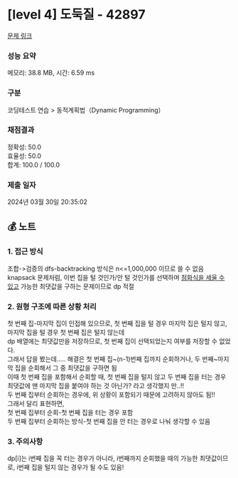 # [level 4] 도둑질 - 42897 

[문제 링크](https://school.programmers.co.kr/learn/courses/30/lessons/42897#qna) 

### 성능 요약

메모리: 38.8 MB, 시간: 6.59 ms

### 구분

코딩테스트 연습 > 동적계획법（Dynamic Programming）

### 채점결과

정확성: 50.0<br/>효율성: 50.0<br/>합계: 100.0 / 100.0

### 제출 일자

2024년 03월 30일 20:35:02

## 💰 노트
### 1. 접근 방식
조합->검증의 dfs-backtracking 방식은 n<=1,000,000 이므로 쓸 수 없음<br/>
knapsack 문제처럼, 이번 집을 털 것인가/안 털 것인가를 선택하며 <ins>점화식을 세울 수 있고</ins> 가능한 최댓값을 구하는 문제이므로 dp 적절<br/>
### 2. 원형 구조에 따른 상황 처리
첫 번째 집-마지막 집이 인접해 있으므로, 첫 번째 집을 털 경우 마지막 집은 털지 않고, 마지막 집을 털 경우 첫 번째 집은 털지 않는데<br/>
dp 배열에는 최댓값만을 저장하므로, 첫 번째 집이 선택되었는지 여부를 저장할 수 없었다.<br/>
그래서 답을 봤는데..... 해결은 첫 번째 집~(n-1)번째 집까지 순회하거나, 두 번째~마지막 집을 순회해서 그 중 최댓값을 구하면 됨<br/>
이때 첫 번째 집을 포함해서 순회할 때, 첫 번째 집을 털지 않고 두 번째 집을 터는 경우 최댓값에 맨 마지막 집을 붙여야 하는 것 아닌가? 라고 생각했지 만..!!<br/>
두 번째 집부터 순회하는 경우에, 위 상황이 포함되기 때문에 고려하지 않아도 됨!!<br/>
그래서 달리 표현하면, <br/>
첫 번째 집부터 순회-첫 번째 집을 터는 경우 포함<br/>
두 번째 집부터 순회하는 방식-첫 번째 집을 안 터는 경우로 나눠 생각할 수 있음
### 3. 주의사항
dp[i]는 i번째 집을 꼭 터는 경우가 아니라, i번째까지 순회했을 때의 가능한 최댓값이므로, i번째 집을 털지 않는 경우가 될 수도 있음!
